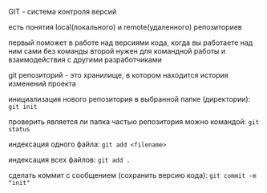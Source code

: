 GIT - система контроля версий

есть понятия local(локального) и remote(удаленного) репозиториев

первый поможет в работе над версиями кода, когда вы работаете над ним сами без команды
второй нужен для командной работы и взаимодействия с другими разработчиками

git репозиторий - это хранилище, в котором находится история изменений проекта

инициализация нового репозитория в выбранной папке (директории): `git init`

проверить является ли папка частью репозитория можно командой: `git status`

индексация одного файла: `git add <filename>`

индексация всех файлов: `git add .`

сделать коммит с сообщением (сохранить версию кода): `git commit -m "init"`

